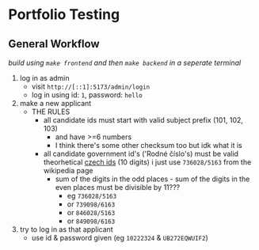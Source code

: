 # Portfolio Testing

## General Workflow
*build using `make frontend` and then `make backend` in a seperate terminal*
1. log in as admin
    - visit `http://[::1]:5173/admin/login`
    - log in using id: `1`, password: `hello`
2. make a new applicant
    - THE RULES
        - all candidate ids must start with valid subject prefix (101, 102, 103)
            - and have >=6 numbers
            - I think there's some other checksum too but idk what it is
        - all candidate government id's ('Rodné číslo's) must be valid theorhetical [czech ids](https://cs.wikipedia.org/wiki/Rodn%C3%A9_%C4%8D%C3%ADslo#Kontroln%C3%AD_%C4%8D%C3%ADslice) (10 digits) i just use `736028/5163` from the wikipedia page
            - sum of the digits in the odd places - sum of the digits in the even places must be divisible by 11???
                - eg `736028/5163`
                - or `739098/6163`
                - or `846028/5163`
                - or `849098/6163`
3. try to log in as that applicant
    - use id & password given (eg `10222324` & `UB272EQWUIF2`)